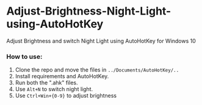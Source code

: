 # Adjust-Brightness-Night-Light-using-AutoHotKey
Adjust Brightness and switch Night Light using AutoHotKey for Windows 10
### How to use:  
1) Clone the repo and move the files in ```../Documents/AutoHotKey/..```
2) Install requirements and AutoHotKey.
3) Run both the ".ahk" files.
4) Use ```Alt+N``` to switch night light.
5) Use ```Ctrl+Win+{0-9}``` to adjust brightness
   
